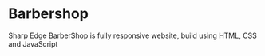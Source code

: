# Barbershop
Sharp Edge BarberShop is fully responsive website, build using HTML, CSS and JavaScript
